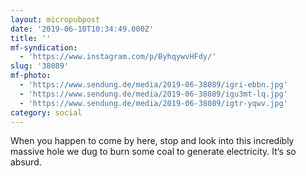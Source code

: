```yaml
---
layout: micropubpost
date: '2019-06-10T10:34:49.000Z'
title: ''
mf-syndication:
  - 'https://www.instagram.com/p/ByhqywvHFdy/'
slug: '38089'
mf-photo:
  - 'https://www.sendung.de/media/2019-06-38089/igri-ebbn.jpg'
  - 'https://www.sendung.de/media/2019-06-38089/igu3mt-lq.jpg'
  - 'https://www.sendung.de/media/2019-06-38089/igtr-yqwv.jpg'
category: social
---
```

When you happen to come by here, stop and look into this incredibly massive hole we dug to burn some coal to generate electricity. It‘s so absurd.
